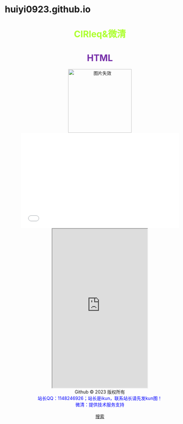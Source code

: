 # huiyi0923.github.io
<!DOCTYPE html>
<html lang="en">
    <head>
        <meta charset="UTF-8">
        <title>CIRleq</title>
        <style>
            .box{
                width: 600px;
                height: 1200px;
                margin: auto;
                top: 0;
                left: 0;
                right: 0;
                bottom: 0;
                text-align: center;
            }
        </style>
    </head>
    <body>
        <div class="box">
            <h1 style="color: greenyellow;">CIRleq&微清</h1>
            <h1 style="color: rgb(118, 46, 169);">HTML</h1>
            <img src="https://user-images.githubusercontent.com/126973386/223406272-48697b8c-7454-4e20-b5c5-000ddbdee458.png" alt="图片失效" width="200px">
            <embed src="./那一瞬间.m4a" width="500" height="300" autostart=false>
            <body background="https://user-images.githubusercontent.com/126973386/223406377-258ba963-98b0-44ff-b9aa-8cb21e856d89.jpg">
            <iframe scrolling="no" src="https://tianqiapi.com/api.php?style=tw&skin=pitaya" frameborder="1" width="300" height="500" allowtransparency="true"></iframe>
            <br />
            <div class="foot">
                Github © 2023 版权所有
                <br>
                <b5 style="color: blue;">站长QQ：1148246926；站长是ikun，联系站长请先发kun图！<b5>
                <br>
                <b5 style="color: blue;">微清：提供技术服务支持<b5>
                <br>
                <b5 style="color: blue;"大胆的说一声：微清YYDS！<b5>
            <br>
            <a href="https://www.baidu.com" target="_blank">搜索</a>
        </div>
    </body>
</html>
